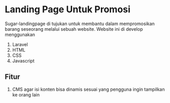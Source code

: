 # Landing Page Untuk Promosi
Sugar-landingpage di tujukan untuk membantu dalam mempromosikan barang seseorang melalui sebuah website. Website ini di develop menggunakan
1. Laravel
2. HTML
3. CSS
4. Javascript
## Fitur
1. CMS agar isi konten bisa dinamis sesuai yang pengguna ingin tampilkan ke orang lain
   
